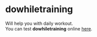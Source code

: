 # dowhiletraining
Will help you with daily workout.
<br>You can test **dowhiletraining** online [here](http://http://91.151.206.161:3303/).

